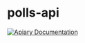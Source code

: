 # polls-api

[![Apiary Documentation](https://img.shields.io/badge/Apiary-Documented-blue.svg)](http://docs.pollsapi.apiary.io/)

